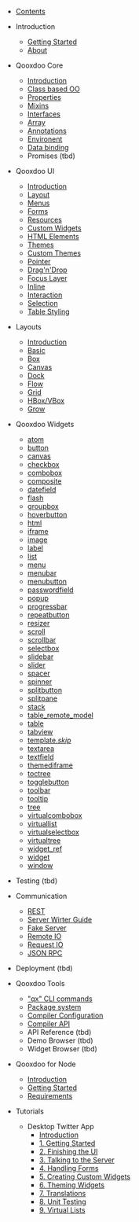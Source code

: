 - [Contents](contents.md)

- Introduction
  - [Getting Started]()
  - [About](about.md)

- Qooxdoo Core

  - [Introduction](core/)
  - [Class based OO](core/classes.md)
  - [Properties](core/properties.md)
  - [Mixins](core/mixins.md)
  - [Interfaces](core/interfaces.md)
  - [Array](core/array.md)
  - [Annotations](core/annotations.md)
  - [Environent](core/environment.md)
  - [Data binding](core/data_binding.md)
  - Promises (tbd)

- Qooxdoo UI

  - [Introduction](gui/)
  - [Layout](gui/layouting.md)
  - [Menus](gui/menus.md)
  - [Forms](gui/forms.md)
  - [Resources](gui/resources.md)
  - [Custom Widgets](gui/customwidgets.md)
  - [HTML Elements](gui/html.md)
  - [Themes](gui/theming.md)
  - [Custom Themes](gui/themes.md)
  - [Pointer](gui/pointer.md)
  - [Drag'n'Drop](gui/dragdrop.md)
  - [Focus Layer](gui/focus.md)
  - [Inline](gui/inline.md)
  - [Interaction](gui/interaction.md)
  - [Selection](gui/selection.md)
  - [Table Styling](gui/table_styling.md)


- Layouts

  - [Introduction](layout/)
  - [Basic](layout/basic.md)
  - [Box](layout/box.md)
  - [Canvas](layout/canvas.md)
  - [Dock](layout/dock.md)
  - [Flow](layout/flow.md)
  - [Grid](layout/grid.md)
  - [HBox/VBox](layout/box.md)
  - [Grow](layout/grow.md)

- Qooxdoo Widgets
  - [atom](widget/atom.md)
  - [button](widget/button.md)
  - [canvas](widget/canvas.md)
  - [checkbox](widget/checkbox.md)
  - [combobox](widget/combobox.md)
  - [composite](widget/composite.md)
  - [datefield](widget/datefield.md)
  - [flash](widget/flash.md)
  - [groupbox](widget/groupbox.md)
  - [hoverbutton](widget/hoverbutton.md)
  - [html](widget/html.md)
  - [iframe](widget/iframe.md)
  - [image](widget/image.md)
  - [label](widget/label.md)
  - [list](widget/list.md)
  - [menu](widget/menu.md)
  - [menubar](widget/menubar.md)
  - [menubutton](widget/menubutton.md)
  - [passwordfield](widget/passwordfield.md)
  - [popup](widget/popup.md)
  - [progressbar](widget/progressbar.md)
  - [repeatbutton](widget/repeatbutton.md)
  - [resizer](widget/resizer.md)
  - [scroll](widget/scroll.md)
  - [scrollbar](widget/scrollbar.md)
  - [selectbox](widget/selectbox.md)
  - [slidebar](widget/slidebar.md)
  - [slider](widget/slider.md)
  - [spacer](widget/spacer.md)
  - [spinner](widget/spinner.md)
  - [splitbutton](widget/splitbutton.md)
  - [splitpane](widget/splitpane.md)
  - [stack](widget/stack.md)
  - [table_remote_model](widget/table_remote_model.md)
  - [table](widget/table.md)
  - [tabview](widget/tabview.md)
  - [template._skip_](widget/template._skip_.md)
  - [textarea](widget/textarea.md)
  - [textfield](widget/textfield.md)
  - [themediframe](widget/themediframe.md)
  - [toctree](widget/toctree.md)
  - [togglebutton](widget/togglebutton.md)
  - [toolbar](widget/toolbar.md)
  - [tooltip](widget/tooltip.md)
  - [tree](widget/tree.md)
  - [virtualcombobox](widget/virtualcombobox.md)
  - [virtuallist](widget/virtuallist.md)
  - [virtualselectbox](widget/virtualselectbox.md)
  - [virtualtree](widget/virtualtree.md)
  - [widget_ref](widget/widget_ref.md)
  - [widget](widget/widget.md)
  - [window](widget/window.md)

- Testing (tbd)

- Communication

  - [REST](communication/rest.md)
  - [Server Wirter Guide](communication/rpc_server_writer_guide.md)
  - [Fake Server](communication/fake_server.md)
  - [Remote IO](communication/remote_io.md)
  - [Request IO](communication/request_io.md)
  - [JSON RPC](communication/rpc.md)

- Deployment (tbd)

- Qooxdoo Tools
  - ["qx" CLI commands](cli/commands.md)
  - [Package system](cli/packages.md)
  - [Compiler Configuration](configuration/overview.md)
  - [Compiler API](compiler/API.md)
  - API Reference (tbd)
  - Demo Browser (tbd)
  - Widget Browser (tbd)

- Qooxdoo for Node
  - [Introduction](server/)
  - [Getting Started](server/getting_started.md)
  - [Requirements](server/requirements.md)  

- Tutorials

  - Desktop Twitter App
    - [Introduction](tutorial/twitter/)
    - [1. Getting Started](tutorial/twitter/tutorial-part-1.md)
    - [2. Finishing the UI](tutorial/twitter/tutorial-part-2.md)
    - [3. Talking to the Server](tutorial/twitter/tutorial-part-3.md)
    - [4. Handling Forms](tutorial/twitter/tutorial-part-4.md)
    - [5. Creating Custom Widgets](tutorial/twitter/tutorial-part-5.md)
    - [6. Theming Widgets](tutorial/twitter/tutorial-part-6.md)
    - [7. Translations](tutorial/twitter/tutorial-part-7.md)
    - [8. Unit Testing](tutorial/twitter/tutorial-part-8.md)
    - [9. Virtual Lists](tutorial/twitter/tutorial-part-9.md)
